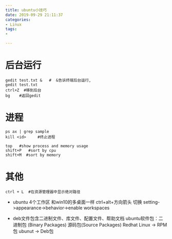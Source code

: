 ```yaml
---
title: ubuntu小技巧
date: 2019-09-29 21:11:37
categories:
- Linux
tags:
- 

---
```


# 后台运行
	gedit test.txt &   #  &告诉终端后台运行,
	gedit test.txt  
	ctrl+Z  #移到后台
	bg    #返回gedit
# 进程 
	ps ax | grep sample
	kill <id>     #终止进程

	top   #show process and memory usage
	shift+P   #sort by cpu
	shift+M  #sort by memory
# 其他
	ctrl + L  #在资源管理器中显示绝对路径
- ubuntu 4个工作区 和win10的多桌面一样 ctrl+alt+方向箭头 切换 setting->appearance->behavior->enable workspaces

- deb文件包含二进制文件、库文件、配置文件、帮助文档
ubuntu软件包：二进制包 (Binary Packages)   源码包(Source Packages)
Redhat Linux  -> RPM包    ubunut -> Deb包